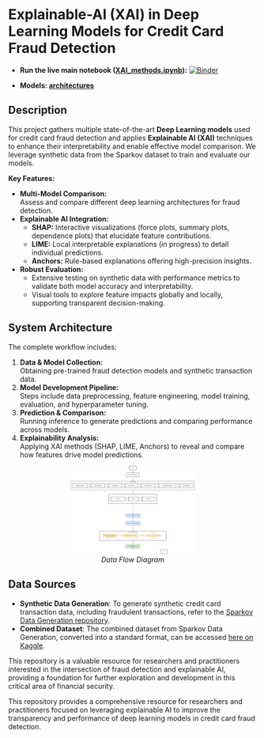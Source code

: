 # Explainable-AI (XAI) in Deep Learning Models for Credit Card Fraud Detection

- **Run the live main notebook ([XAI_methods.ipynb](https://github.com/ThongLai/Credit-Card-Transaction-Fraud-Detection-Using-Explainable-AI/blob/main/XAI_methods.ipynb)):** [![Binder](https://mybinder.org/badge_logo.svg)](https://mybinder.org/v2/gh/ThongLai/Credit-Card-Transaction-Fraud-Detection-Using-Explainable-AI/main?urlpath=%2Fdoc%2Ftree%2FXAI_methods.ipynb)

- **Models: [architectures](https://github.com/ThongLai/Credit-Card-Transaction-Fraud-Detection-Using-Explainable-AI/tree/main/architectures)**<a name="models" id="models"></a>

## Description

This project gathers multiple state-of-the-art **Deep Learning models** used for credit card fraud detection and applies **Explainable AI (XAI)** techniques to enhance their interpretability and enable effective model comparison. We leverage synthetic data from the Sparkov dataset to train and evaluate our models.

**Key Features:**
- **Multi-Model Comparison:**  
  Assess and compare different deep learning architectures for fraud detection.
- **Explainable AI Integration:**  
  - **SHAP:** Interactive visualizations (force plots, summary plots, dependence plots) that elucidate feature contributions.  
  - **LIME:** Local interpretable explanations (in progress) to detail individual predictions.  
  - **Anchors:** Rule-based explanations offering high-precision insights.
- **Robust Evaluation:**  
  - Extensive testing on synthetic data with performance metrics to validate both model accuracy and interpretability.
  - Visual tools to explore feature impacts globally and locally, supporting transparent decision-making.

## System Architecture

The complete workflow includes:
1. **Data & Model Collection:**  
   Obtaining pre-trained fraud detection models and synthetic transaction data.
2. **Model Development Pipeline:**  
   Steps include data preprocessing, feature engineering, model training, evaluation, and hyperparameter tuning.
3. **Prediction & Comparison:**  
   Running inference to generate predictions and comparing performance across models.
4. **Explainability Analysis:**  
   Applying XAI methods (SHAP, LIME, Anchors) to reveal and compare how features drive model predictions.

<p align="center">
    <img src="https://github.com/ThongLai/Credit-Card-Transaction-Fraud-Detection-Using-Explainable-AI/blob/main/visualization/Data%20Flow%20Diagram.png" width="50%" />
    <br>
    <em>Data Flow Diagram</em>
</p>

## Data Sources

- **Synthetic Data Generation**: To generate synthetic credit card transaction data, including fraudulent transactions, refer to the [Sparkov Data Generation repository](https://github.com/namebrandon/Sparkov_Data_Generation).
- **Combined Dataset**: The combined dataset from Sparkov Data Generation, converted into a standard format, can be accessed [here on Kaggle](https://www.kaggle.com/datasets/kartik2112/fraud-detection).

This repository is a valuable resource for researchers and practitioners interested in the intersection of fraud detection and explainable AI, providing a foundation for further exploration and development in this critical area of financial security.

This repository provides a comprehensive resource for researchers and practitioners focused on leveraging explainable AI to improve the transparency and performance of deep learning models in credit card fraud detection.